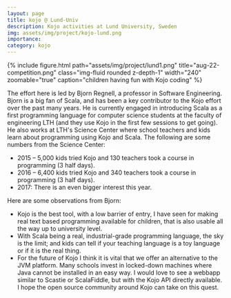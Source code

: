 ```yaml
---
layout: page
title: kojo @ Lund-Univ
description: Kojo activities at Lund University, Sweden
img: assets/img/project/kojo-lund.png
importance:
category: kojo
---
```


<div class="float-right ml-3 mb-1">
  {% include figure.html path="assets/img/project/lund1.png" title="aug-22-competition.png" class="img-fluid rounded z-depth-1" width="240" zoomable="true" caption="children having fun with Kojo coding" %}
</div>

The effort here is led by Bjorn Regnell, a professor in Software Engineering. Bjorn is a big fan of Scala, and has been a key contributor to the Kojo effort over the past many years. He is currently engaged in introducing Scala as a first programming language for computer science students at the faculty of engineering LTH (and they use Kojo in the first few sessions to get going). He also works at LTH's Science Center where school teachers and kids learn about programming using Kojo and Scala. The following are some numbers from the Science Center:

* 2015 – 5,000 kids tried Kojo and 130 teachers took a course in programming (3 half days).
* 2016 – 6,400 kids tried Kojo and 340 teachers took a course in programming (3 half days).
* 2017: There is an even bigger interest this year.

Here are some observations from Bjorn:

* Kojo is the best tool, with a low barrier of entry, I have seen for making real text based programming available for children, that is also usable all the way up to university level.
* With Scala being a real, industrial-grade programming language, the sky is the limit; and kids can tell if your teaching language is a toy language or if it is the real thing.
* For the future of Kojo I think it is vital that we offer an alternative to the JVM platform. Many schools invest in locked-down machines where Java cannot be installed in an easy way. I would love to see a webbapp similar to Scastie or ScalaFiddle, but with the Kojo API directly available. I hope the open source community around Kojo can take on this quest.

